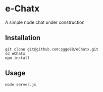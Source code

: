 # e-Chatx
A simple node chat under construction

## Installation
```
git clone git@github.com:pggo88/eChatx.git
cd eChatx
npm install
```

## Usage
```
node server.js
```